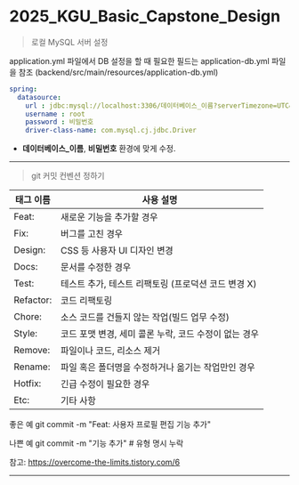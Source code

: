 # 2025_KGU_Basic_Capstone_Design

> 로컬 MySQL 서버 설정

application.yml 파일에서 DB 설정을 할 때 필요한 필드는 application-db.yml 파일을 참조
(backend/src/main/resources/application-db.yml)

```yml
spring:
  datasource:
    url : jdbc:mysql://localhost:3306/데이터베이스_이름?serverTimezone=UTC&characterEncoding=UTF-8
    username : root
    password : 비밀번호
    driver-class-name: com.mysql.cj.jdbc.Driver
```
- **데이터베이스_이름**, **비밀번호** 환경에 맞게 수정.

***

> git 커밋 컨벤션 정하기


| 태그 이름   |사용 설명|
|---------|---|
| Feat:   |새로운 기능을 추가할 경우|
| Fix:    |버그를 고친 경우|
| Design: |	CSS 등 사용자 UI 디자인 변경|
| Docs:   |문서를 수정한 경우|
| Test:   |테스트 추가, 테스트 리팩토링 (프로덕션 코드 변경 X)|
| Refactor:|	코드 리팩토링|
| Chore:  |소스 코드를 건들지 않는 작업(빌드 업무 수정)|
| Style:  |코드 포맷 변경, 세미 콜론 누락, 코드 수정이 없는 경우|
| Remove: |파일이나 코드, 리소스 제거|
| Rename: |파일 혹은 폴더명을 수정하거나 옮기는 작업만인 경우|
| Hotfix: |긴급 수정이 필요한 경우|
| Etc:    |기타 사항|


좋은 예
git commit -m "Feat: 사용자 프로필 편집 기능 추가"

나쁜 예
git commit -m "기능 추가" # 유형 명시 누락

참고: https://overcome-the-limits.tistory.com/6

***



